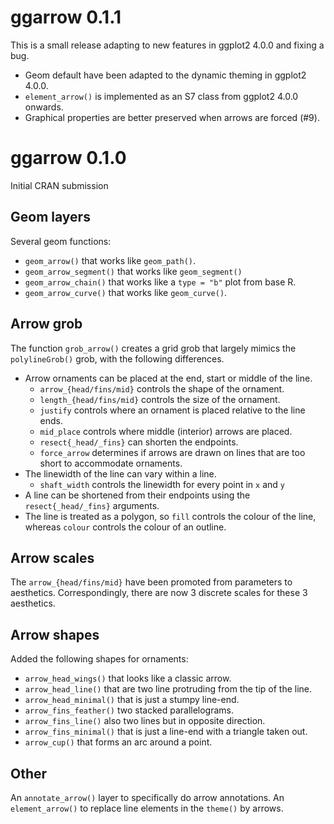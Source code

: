 # ggarrow 0.1.1

This is a small release adapting to new features in ggplot2 4.0.0 and fixing a bug.

* Geom default have been adapted to the dynamic theming in ggplot2 4.0.0.
* `element_arrow()` is implemented as an S7 class from ggplot2 4.0.0 onwards.
* Graphical properties are better preserved when arrows are forced (#9).

# ggarrow 0.1.0

Initial CRAN submission

## Geom layers

Several geom functions:

* `geom_arrow()` that works like `geom_path()`.
* `geom_arrow_segment()` that works like `geom_segment()`
* `geom_arrow_chain()` that works like a `type = "b"` plot from base R.
* `geom_arrow_curve()` that works like `geom_curve()`.

## Arrow grob

The function `grob_arrow()` creates a grid grob that largely mimics the 
`polylineGrob()` grob, with the following differences.

* Arrow ornaments can be placed at the end, start or middle of the line.
    * `arrow_{head/fins/mid}` controls the shape of the ornament.
    * `length_{head/fins/mid}` controls the size of the ornament.
    * `justify` controls where an ornament is placed relative to the line ends.
    * `mid_place` controls where middle (interior) arrows are placed.
    * `resect{_head/_fins}` can shorten the endpoints.
    * `force_arrow` determines if arrows are drawn on lines that are too short
      to accommodate ornaments.
* The linewidth of the line can vary within a line.
    * `shaft_width` controls the linewidth for every point in `x` and `y`
* A line can be shortened from their endpoints using the `resect{_head/_fins}` 
  arguments.
* The line is treated as a polygon, so `fill` controls the colour of the line,
  whereas `colour` controls the colour of an outline.
  
## Arrow scales

The `arrow_{head/fins/mid}` have been promoted from parameters to aesthetics.
Correspondingly, there are now 3 discrete scales for these 3 aesthetics.

## Arrow shapes

Added the following shapes for ornaments:

* `arrow_head_wings()` that looks like a classic arrow.
* `arrow_head_line()` that are two line protruding from the tip of the line.
* `arrow_head_minimal()` that is just a stumpy line-end.
* `arrow_fins_feather()` two stacked parallelograms.
* `arrow_fins_line()` also two lines but in opposite direction.
* `arrow_fins_minimal()` that is just a line-end with a triangle taken out.
* `arrow_cup()` that forms an arc around a point.

## Other

An `annotate_arrow()` layer to specifically do arrow annotations.
An `element_arrow()` to replace line elements in the `theme()` by arrows.

